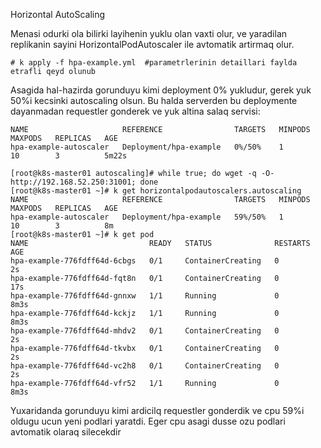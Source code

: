 Horizontal AutoScaling

Menasi odurki ola bilirki layihenin yuklu olan vaxti olur, ve yaradilan replikanin sayini HorizontalPodAutoscaler ile avtomatik artirmaq olur.
```
# k apply -f hpa-example.yml  #parametrlerinin detaillari faylda etrafli qeyd olunub
```

Asagida hal-hazirda gorunduyu kimi deployment 0% yukludur, gerek yuk 50%i kecsinki autoscaling olsun. Bu halda serverden bu deploymente dayanmadan requestler gonderek ve yuk altina salaq servisi:
```[root@k8s-master01 autoscaling]# k get horizontalpodautoscalers.autoscaling 
NAME                     REFERENCE                TARGETS   MINPODS   MAXPODS   REPLICAS   AGE
hpa-example-autoscaler   Deployment/hpa-example   0%/50%    1         10        3          5m22s

[root@k8s-master01 autoscaling]# while true; do wget -q -O- http://192.168.52.250:31001; done
[root@k8s-master01 ~]# k get horizontalpodautoscalers.autoscaling
NAME                     REFERENCE                TARGETS   MINPODS   MAXPODS   REPLICAS   AGE
hpa-example-autoscaler   Deployment/hpa-example   59%/50%   1         10        3          8m
[root@k8s-master01 ~]# k get pod
NAME                           READY   STATUS              RESTARTS   AGE
hpa-example-776fdff64d-6cbgs   0/1     ContainerCreating   0          2s
hpa-example-776fdff64d-fqt8n   0/1     ContainerCreating   0          17s
hpa-example-776fdff64d-gnnxw   1/1     Running             0          8m3s
hpa-example-776fdff64d-kckjz   1/1     Running             0          8m3s
hpa-example-776fdff64d-mhdv2   0/1     ContainerCreating   0          2s
hpa-example-776fdff64d-tkvbx   0/1     ContainerCreating   0          2s
hpa-example-776fdff64d-vc2h8   0/1     ContainerCreating   0          2s
hpa-example-776fdff64d-vfr52   1/1     Running             0          8m3s
```

Yuxaridanda gorunduyu kimi ardicilq requestler gonderdik ve cpu 59%i oldugu ucun yeni podlari yaratdi. Eger cpu asagi dusse ozu podlari avtomatik olaraq silecekdir
